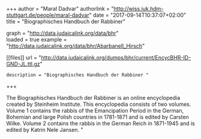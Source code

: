 +++
author = "Maral Dadvar"
authorlink = "http://wiss.iuk.hdm-stuttgart.de/people/maral-dadvar"
date = "2017-09-14T10:37:07+02:00"
title = "Biographisches Handbuch der Rabbiner" 


graph = "http://data.judaicalink.org/data/bhr"  
loaded = true
example = "http://data.judaicalink.org/data/bhr/Abarbanell_Hirsch"


[[files]]
	url = "http://data.judaicalink.org/dumps/bhr/current/EncycBHR-ID-GND-JL.ttl.gz"
	
	
	description = "Biographisches Handbuch der Rabbiner "
	
	
+++

The Biographisches Handbuch der Rabbiner is an online encyclopedia created by Steinheim Institute. This encyclopedia consists of two volumes. Volume 1 contains the rabbis of the Emancipation Period in the German, Bohemian and large Polish countries in 1781-1871 and is edited by Carsten Wilke. Volume 2 contains the rabbis in the German Reich in 1871-1945 and is edited by Katrin Nele Jansen. "

<!--more-->